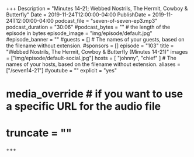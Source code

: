 +++
Description = "Minutes 14-21; Webbed Nostrils, The Hermit, Cowboy & Butterfly"
Date = 2019-11-24T12:00:00-04:00
PublishDate = 2019-11-24T12:00:00-04:00 
podcast_file = "seven-of-seven-ep3.mp3" 
podcast_duration = "30:06"
#podcast_bytes = "" # the length of the episode in bytes
episode_image = "img/episode/default.jpg"
#episode_banner = ""
#guests = [] # The names of your guests, based on the filename without extension.
#sponsors = []
episode = "103"
title = "Webbed Nostrils, The Hermit, Cowboy & Butterfly (Minutes 14-21)"
images = ["img/episode/default-social.jpg"]
hosts = [ "johnny", "chief" ] # The names of your hosts, based on the filename without extension.
aliases = ["/seven14-21"]
#youtube = ""
explicit = "yes" 
# media_override # if you want to use a specific URL for the audio file
# truncate = ""
+++
